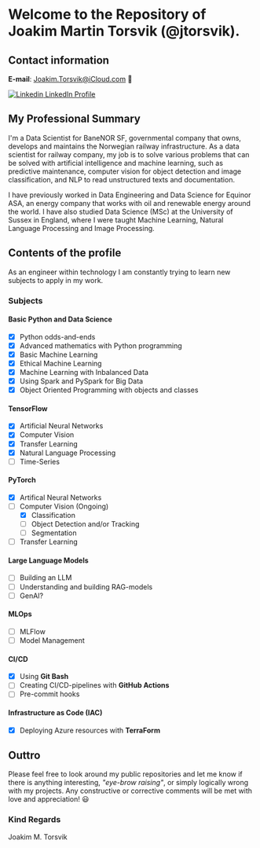 # Welcome to the Repository of Joakim Martin Torsvik (@jtorsvik).

## Contact information

**E-mail**: Joakim.Torsvik@iCloud.com :pray:

[![Linkedin](https://i.sstatic.net/gVE0j.png) LinkedIn Profile](https://www.linkedin.com/in/joakim-martin-torsvik-80a554104/)
&nbsp;

## My Professional Summary

I'm a Data Scientist for BaneNOR SF, governmental company that owns, develops and maintains the Norwegian railway infrastructure. As a data scientist for railway company, my job is to solve various problems that can be solved with artificial intelligence and machine learning, such as predictive maintenance, computer vision for object detection and image classification, and NLP to read unstructured texts and documentation.

I have previously worked in Data Engineering and Data Science for Equinor ASA, an energy company that works with oil and renewable energy around the world. I have also studied Data Science (MSc) at the University of Sussex in England, where I were taught Machine Learning, Natural Language Processing and Image Processing. 

## Contents of the profile

As an engineer within technology I am constantly trying to learn new subjects to apply in my work. 

### Subjects

#### Basic Python and Data Science

- [x] Python odds-and-ends
- [x] Advanced mathematics with Python programming
- [x] Basic Machine Learning
- [X] Ethical Machine Learning 
- [X] Machine Learning with Inbalanced Data
- [X] Using Spark and PySpark for Big Data
- [X] Object Oriented Programming with objects and classes

#### TensorFlow

- [X] Artificial Neural Networks
- [X] Computer Vision
- [X] Transfer Learning
- [X] Natural Language Processing
- [ ] Time-Series

#### PyTorch

- [X] Artifical Neural Networks
- [ ] Computer Vision (Ongoing)
    - [X] Classification
    - [ ] Object Detection and/or Tracking
    - [ ] Segmentation
- [ ] Transfer Learning

#### Large Language Models

- [ ] Building an LLM
- [ ] Understanding and building RAG-models
- [ ] GenAI?

#### MLOps

- [ ] MLFlow
- [ ] Model Management

#### CI/CD

- [X] Using **Git Bash**
- [ ] Creating CI/CD-pipelines with **GitHub Actions**
- [ ] Pre-commit hooks

#### Infrastructure as Code (IAC)

- [X] Deploying Azure resources with **TerraForm**

## Outtro

Please feel free to look around my public repositories and let me know if there is anything interesting, *"eye-brow raising"*, or simply logically wrong with my projects. Any constructive or corrective comments will be met with love and appreciation! :smiley:

### Kind Regards
Joakim M. Torsvik
